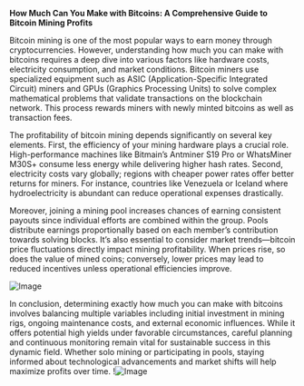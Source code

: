 **How Much Can You Make with Bitcoins: A Comprehensive Guide to Bitcoin Mining Profits**

Bitcoin mining is one of the most popular ways to earn money through cryptocurrencies. However, understanding how much you can make with bitcoins requires a deep dive into various factors like hardware costs, electricity consumption, and market conditions. Bitcoin miners use specialized equipment such as ASIC (Application-Specific Integrated Circuit) miners and GPUs (Graphics Processing Units) to solve complex mathematical problems that validate transactions on the blockchain network. This process rewards miners with newly minted bitcoins as well as transaction fees.

The profitability of bitcoin mining depends significantly on several key elements. First, the efficiency of your mining hardware plays a crucial role. High-performance machines like Bitmain’s Antminer S19 Pro or WhatsMiner M30S+ consume less energy while delivering higher hash rates. Second, electricity costs vary globally; regions with cheaper power rates offer better returns for miners. For instance, countries like Venezuela or Iceland where hydroelectricity is abundant can reduce operational expenses drastically.

Moreover, joining a mining pool increases chances of earning consistent payouts since individual efforts are combined within the group. Pools distribute earnings proportionally based on each member’s contribution towards solving blocks. It’s also essential to consider market trends—bitcoin price fluctuations directly impact mining profitability. When prices rise, so does the value of mined coins; conversely, lower prices may lead to reduced incentives unless operational efficiencies improve.

![Image](https://github.com/user-attachments/assets/b6e7b7a2-655e-4d44-8baa-20c566a3cb65)

In conclusion, determining exactly how much you can make with bitcoins involves balancing multiple variables including initial investment in mining rigs, ongoing maintenance costs, and external economic influences. While it offers potential high yields under favorable circumstances, careful planning and continuous monitoring remain vital for sustainable success in this dynamic field. Whether solo mining or participating in pools, staying informed about technological advancements and market shifts will help maximize profits over time. !![Image](https://github.com/user-attachments/assets/b6e7b7a2-655e-4d44-8baa-20c566a3cb65)